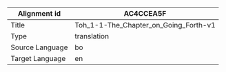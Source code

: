 |Alignment id | AC4CCEA5F
| --- | --- 
|Title | Toh_1-1-The_Chapter_on_Going_Forth-v1 
|Type | translation
|Source Language | bo
|Target Language | en